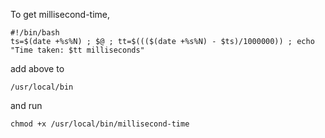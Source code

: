 To get millisecond-time,

```
#!/bin/bash
ts=$(date +%s%N) ; $@ ; tt=$((($(date +%s%N) - $ts)/1000000)) ; echo "Time taken: $tt milliseconds"
```

add above to 
```
/usr/local/bin
```
and run
```
chmod +x /usr/local/bin/millisecond-time
```